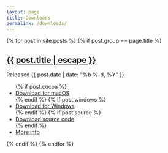 ```yaml
---
layout: page
title: Downloads
permalink: /downloads/
---
```


{% for post in site.posts %}
{% if post.group == page.title %}
  <h2>
    <a class="post-link" href="{{ post.url | relative_url }}">{{ post.title | escape }}</a>
  </h2>
  <p>Released {{ post.date | date: "%b %-d, %Y" }}</p>
  <ul>
    {% if post.cocoa %}
    <li><a href="{{post.cocoa}}">Download for macOS</a></li>
    {%  endif %}
    {% if post.windows %}
    <li><a href="{{post.windows}}">Download for Windows</a></li>
    {%  endif %}
    {% if post.source %}
    <li><a href="{{post.source}}">Download source code</a></li>
    {%  endif %}
    <li><a href="{{post.url}}">More info</a></li>
  </ul>
{% endif %}
{% endfor %}
